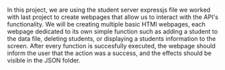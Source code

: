 In this project, we are using the student server expressjs file we worked with last project to create webpages 
that allow us to interact with the API's functionality. We will be creating multiple basic HTMl webpages, each webpage dedicated
to its own simple function such as adding a student to the data file, deleting students, or displaying a students information
to the screen. After every function is succesfully executed, the webpage should inform the user that the action was a success,
and the effects should be visible in the JSON folder. 